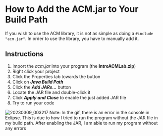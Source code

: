 # How to Add the ACM.jar to Your Build Path

If you wish to use the ACM library, it is not as simple as doing a `#include "acm.jar"`.
In order to use the library, you have to manually add it.

## Instructions

1. Import the *acm.jar* into your program (the **IntroACMLab.zip**)
2. Right click your project
3. Click the Properties tab towards the button
4. Click on ***Java Build Path***
5. Click the ***Add JARs...*** button
6. Locate the JAR file and double-click it
7. Click ***Apply and Close*** to enable the just added JAR file
8. Try to run your code

![20230309_003217](https://user-images.githubusercontent.com/72991689/223967170-8119d305-4c50-4b69-856d-7e1578db9335.gif)
Note: In the gif, there is an error in the console in Eclipse. This is due to how
I tried to run the program without the JAR file in my build path.
After enabling the JAR, I am able to run my program without any errors
